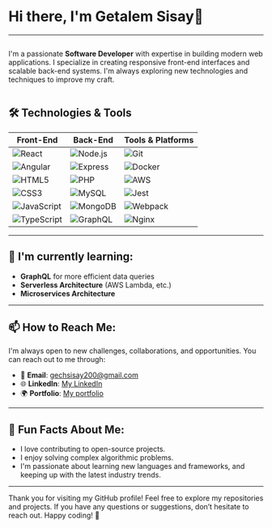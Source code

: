 
# Hi there, I'm Getalem Sisay👋

---
<div style="display: flex; align-items: left;">
 
  <div>
    <p>
      I'm a passionate <strong>Software Developer</strong> with expertise in building modern web applications. I specialize in creating responsive front-end interfaces and scalable back-end systems. I'm always exploring new technologies and techniques to improve my craft.
    </p>
  </div>
</div>


## 🛠️ Technologies & Tools

| **Front-End**  | **Back-End**  | **Tools & Platforms**  |
|----------------|---------------|------------------------|
| ![React](https://img.shields.io/badge/-React-black?style=flat&logo=react&logoColor=61DAFB)  | ![Node.js](https://img.shields.io/badge/-Node.js-green?style=flat&logo=node.js&logoColor=white)  | ![Git](https://img.shields.io/badge/-Git-F05032?style=flat&logo=git&logoColor=white)  |
| ![Angular](https://img.shields.io/badge/-Angular-darkred?style=flat&logo=angular&logoColor=white)  | ![Express](https://img.shields.io/badge/-Express-black?style=flat&logo=express&logoColor=white)  | ![Docker](https://img.shields.io/badge/-Docker-2496ED?style=flat&logo=docker&logoColor=white)  |
| ![HTML5](https://img.shields.io/badge/-HTML5-orange?style=flat&logo=html5&logoColor=white)  | ![PHP](https://img.shields.io/badge/-PHP-777BB4?style=flat&logo=php&logoColor=white)  | ![AWS](https://img.shields.io/badge/-AWS-232F3E?style=flat&logo=amazonaws&logoColor=white)  |
| ![CSS3](https://img.shields.io/badge/-CSS3-blue?style=flat&logo=css3&logoColor=white)  | ![MySQL](https://img.shields.io/badge/-MySQL-blue?style=flat&logo=mysql&logoColor=white)  | ![Jest](https://img.shields.io/badge/-Jest-C21325?style=flat&logo=jest&logoColor=white)  |
| ![JavaScript](https://img.shields.io/badge/-JavaScript-yellow?style=flat&logo=javascript&logoColor=white)  | ![MongoDB](https://img.shields.io/badge/-MongoDB-green?style=flat&logo=mongodb&logoColor=white)  | ![Webpack](https://img.shields.io/badge/-Webpack-8DD6F9?style=flat&logo=webpack&logoColor=white)  |
| ![TypeScript](https://img.shields.io/badge/-TypeScript-blue?style=flat&logo=typescript&logoColor=white)  | ![GraphQL](https://img.shields.io/badge/-GraphQL-e10098?style=flat&logo=graphql&logoColor=white)  | ![Nginx](https://img.shields.io/badge/-Nginx-009639?style=flat&logo=nginx&logoColor=white)  |


---

## 🌱 I'm currently learning:
- **GraphQL** for more efficient data queries
- **Serverless Architecture** (AWS Lambda, etc.)
- **Microservices Architecture**

---

## 📫 How to Reach Me:

I'm always open to new challenges, collaborations, and opportunities. You can reach out to me through:

- 📧 **Email**: [gechsisay200@gmail.com](mailto:your.email@example.com)
- 🌐 **LinkedIn**: [My LinkedIn](https://www.linkedin.com/in/getalem-sisay-9a40a8291)
- 🌍 **Portfolio**: [My portfolio](https://gech-portfolio.vercel.app)

---

## 🎯 Fun Facts About Me:
- I love contributing to open-source projects.
-  I enjoy solving complex algorithmic problems.
- I'm passionate about learning new languages and frameworks, and keeping up with the latest industry trends.

---

Thank you for visiting my GitHub profile! Feel free to explore my repositories and projects. If you have any questions or suggestions, don’t hesitate to reach out. Happy coding! 🚀




